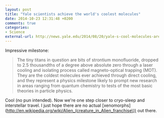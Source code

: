 ```yaml
---
layout: post
title: "Yale scientists achieve the world's coolest molecules"
date: 2014-10-23 12:31:48 +0200
comments: true
categories: 
- Science
external-url: http://news.yale.edu/2014/08/20/yale-s-cool-molecules-are-hot-item
---
```


Impressive milestone:

> The tiny titans in question are bits of strontium monofluoride, dropped to 2.5 thousandths of a degree above absolute zero through a laser cooling and isolating process called magneto-optical trapping (MOT). They are the coldest molecules ever achieved through direct cooling, and they represent a physics milestone likely to prompt new research in areas ranging from quantum chemistry to tests of the most basic theories in particle physics.

Cool (no pun intended). Now we're one step closer to cryo-sleep and interstellar travel. I just hope there are no actual [xenomorphs](http://en.wikipedia.org/wiki/Alien_(creature_in_Alien_franchise\)) out there.